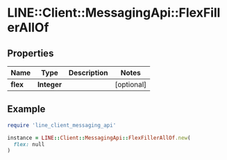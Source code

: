 # LINE::Client::MessagingApi::FlexFillerAllOf

## Properties

| Name | Type | Description | Notes |
| ---- | ---- | ----------- | ----- |
| **flex** | **Integer** |  | [optional] |

## Example

```ruby
require 'line_client_messaging_api'

instance = LINE::Client::MessagingApi::FlexFillerAllOf.new(
  flex: null
)
```

